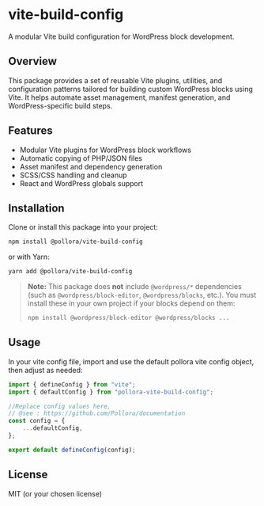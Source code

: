 # vite-build-config

A modular Vite build configuration for WordPress block development.

## Overview

This package provides a set of reusable Vite plugins, utilities, and configuration patterns tailored for building custom WordPress blocks using Vite. It helps automate asset management, manifest generation, and WordPress-specific build steps.

## Features
- Modular Vite plugins for WordPress block workflows
- Automatic copying of PHP/JSON files
- Asset manifest and dependency generation
- SCSS/CSS handling and cleanup
- React and WordPress globals support

## Installation

Clone or install this package into your project:

```sh
npm install @pollora/vite-build-config
```

or with Yarn:

```sh
yarn add @pollora/vite-build-config
```

> **Note:**
> This package does **not** include `@wordpress/*` dependencies (such as `@wordpress/block-editor`, `@wordpress/blocks`, etc.).
> You must install these in your own project if your blocks depend on them:
>
> ```sh
> npm install @wordpress/block-editor @wordpress/blocks ...
> ```

## Usage

In your vite config file, import and use the default pollora vite config object, then adjust as needed:

```js
import { defineConfig } from "vite";
import { defaultConfig } from "pollora-vite-build-config";

//Replace config values here,
// @see : https://github.com/Pollora/documentation
const config = {
    ...defaultConfig,
};

export default defineConfig(config);
```

## License

MIT (or your chosen license) 
